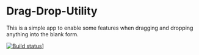 # Drag-Drop-Utility
This is a simple app to enable some features when dragging and dropping anything into the blank form.

[![Build status](https://{your-vsts-organization}.visualstudio.com/{your-vsts-project}/_apis/build/status/{build-definition-name}?branch=master)](https://{your-vsts-organization}.visualstudio.com/{your-vsts-project}/_build/latest?definitionId={8}&branch=master)]

